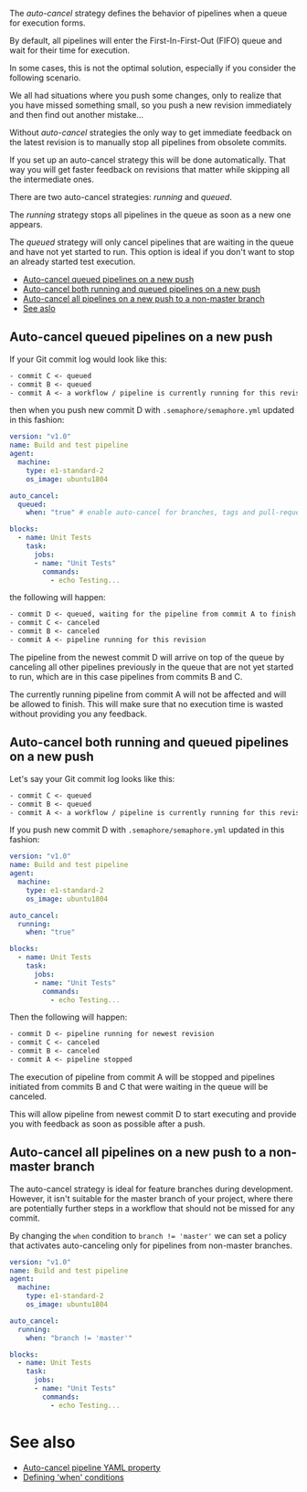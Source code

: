 The *auto-cancel* strategy defines the behavior of pipelines when a queue for
execution forms.

By default, all pipelines will enter the First-In-First-Out (FIFO) queue and wait
for their time for execution.

In some cases, this is not the optimal solution, especially if you consider the
following scenario.

We all had situations where you push some changes, only to realize that you have
missed something small, so you push a new revision immediately and then find out
another mistake...

Without *auto-cancel* strategies the only way to get immediate feedback on the
latest revision is to manually stop all pipelines from obsolete commits.

If you set up an auto-cancel strategy this will be done automatically.
That way you will get faster feedback on revisions that matter while skipping
all the intermediate ones.

There are two auto-cancel strategies: *running* and *queued*.

The *running* strategy stops all pipelines in the queue as soon as a new one appears.

The *queued* strategy will only cancel pipelines that are waiting in the queue
and have not yet started to run.
This option is ideal if you don't want to stop an already started test execution.


- [Auto-cancel queued pipelines on a new push](#auto-cancel-queued-pipelines-on-a-new-push)
- [Auto-cancel both running and queued pipelines on a new push](#auto-cancel-both-running-and-queued-pipelines-on-a-new-push)
- [Auto-cancel all pipelines on a new push to a non-master branch](#auto-cancel-all-pipelines-on-a-new-push-to-a-non-master-branch)
- [See aslo](#see-also)

## Auto-cancel queued pipelines on a new push

If your Git commit log would look like this:

``` txt
- commit C <- queued
- commit B <- queued
- commit A <- a workflow / pipeline is currently running for this revision
```
then when you push new commit D with `.semaphore/semaphore.yml` updated in this fashion:

``` yaml
version: "v1.0"
name: Build and test pipeline
agent:
  machine:
    type: e1-standard-2
    os_image: ubuntu1804

auto_cancel:
  queued:
    when: "true" # enable auto-cancel for branches, tags and pull-requests

blocks:
  - name: Unit Tests
    task:
      jobs:
      - name: "Unit Tests"
        commands:
          - echo Testing...
```

the following will happen:

``` txt
- commit D <- queued, waiting for the pipeline from commit A to finish
- commit C <- canceled
- commit B <- canceled
- commit A <- pipeline running for this revision
```

The pipeline from the newest commit D will arrive on top of the queue by canceling
all other pipelines previously in the queue that are not yet started to run, which
are in this case pipelines from commits B and C.

The currently running pipeline from commit A will not be affected and will be
allowed to finish.
This will make sure that no execution time is wasted without providing you any
feedback.

## Auto-cancel both running and queued pipelines on a new push

Let's say your Git commit log looks like this:

``` txt
- commit C <- queued
- commit B <- queued
- commit A <- a workflow / pipeline is currently running for this revision
```
If you push new commit D with `.semaphore/semaphore.yml` updated in this fashion:

``` yaml
version: "v1.0"
name: Build and test pipeline
agent:
  machine:
    type: e1-standard-2
    os_image: ubuntu1804

auto_cancel:
  running:
    when: "true"

blocks:
  - name: Unit Tests
    task:
      jobs:
      - name: "Unit Tests"
        commands:
          - echo Testing...
```

Then the following will happen:

``` txt
- commit D <- pipeline running for newest revision
- commit C <- canceled
- commit B <- canceled
- commit A <- pipeline stopped
```

The execution of pipeline from commit A will be stopped and pipelines initiated
from commits B and C that were waiting in the queue will be canceled.

This will allow pipeline from newest commit D to start executing and provide you
with feedback as soon as possible after a push.

## Auto-cancel all pipelines on a new push to a non-master branch

The auto-cancel strategy is ideal for feature branches during development.
However, it isn't suitable for the master branch of your project, where there are
potentially further steps in a workflow that should not be missed for any commit.

By changing the `when` condition to `branch != 'master'` we can set a policy
that activates auto-canceling only for pipelines from non-master branches.

``` yaml
version: "v1.0"
name: Build and test pipeline
agent:
  machine:
    type: e1-standard-2
    os_image: ubuntu1804

auto_cancel:
  running:
    when: "branch != 'master'"

blocks:
  - name: Unit Tests
    task:
      jobs:
      - name: "Unit Tests"
        commands:
          - echo Testing...
```

# See also

- [Auto-cancel pipeline YAML property](https://docs.semaphoreci.com/article/50-pipeline-yaml#auto\_cancel)
- [Defining 'when' conditions](https://docs.semaphoreci.com/article/142-conditions-reference)
